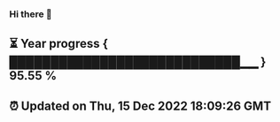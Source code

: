 ### Hi there 👋
⏳ Year progress { ████████████████████████████▁▁ } 95.55 %
---
⏰ Updated on Thu, 15 Dec 2022 18:09:26 GMT
---
